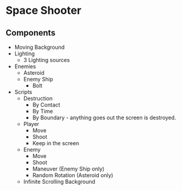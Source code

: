 # Space Shooter

## Components

* Moving Background
* Lighting
  * 3 Lighting sources
* Enemies
  * Asteroid
  * Enemy Ship
    * Bolt
* Scripts
  * Destruction
    * By Contact
    * By Time
    * By Boundary - anything goes out the screen is destroyed.
  * Player
    * Move
    * Shoot
    * Keep in the screen
  * Enemy
    * Move
    * Shoot
    * Maneuver (Enemy Ship only)
    * Random Rotation (Asteroid only)
  * Infinite Scrolling Background

